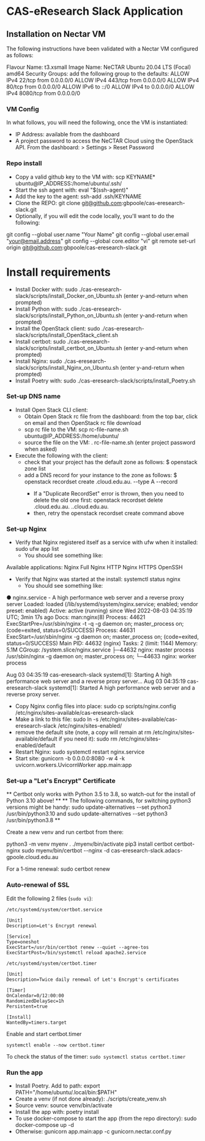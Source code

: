 # CAS-eResearch Slack Application

## Installation on Nectar VM

The following instructions have been validated with a Nectar VM configured as follows:

Flavour Name: t3.xsmall
Image Name: NeCTAR Ubuntu 20.04 LTS (Focal) amd64
Security Groups: add the following group to the defaults:
ALLOW IPv4 22/tcp from 0.0.0.0/0
ALLOW IPv4 443/tcp from 0.0.0.0/0
ALLOW IPv4 80/tcp from 0.0.0.0/0
ALLOW IPv6 to ::/0
ALLOW IPv4 to 0.0.0.0/0
ALLOW IPv4 8080/tcp from 0.0.0.0/0

### VM Config

In what follows, you will need the following, once the VM is instantiated:

* IP Address: available from the dashboard
* A project password to access the NeCTAR Cloud using the OpenStack API.  From the dashboard: > Settings > Reset Password

### Repo install

* Copy a valid github key to the VM with: scp KEYNAME* ubuntu@IP_ADDRESS:/home/ubuntu/.ssh/
* Start the ssh agent with: eval "$(ssh-agent)"
* Add the key to the agent: ssh-add .ssh/KEYNAME
* Clone the REPO: git clone git@github.com:gbpoole/cas-eresearch-slack.git
* Optionally, if you will edit the code locally, you'll want to do the following:

git config --global user.name "Your Name"
git config --global user.email "your@email.address"
git config --global core.editor "vi"
git remote set-url origin git@github.com:gbpoole/cas-eresearch-slack.git

# Install requirements

* Install Docker with: sudo ./cas-eresearch-slack/scripts/install_Docker_on_Ubuntu.sh (enter y-and-return when prompted)
* Install Python with: sudo ./cas-eresearch-slack/scripts/install_Python_on_Ubuntu.sh (enter y-and-return when prompted)
* Install the OpenStack client: sudo ./cas-eresearch-slack/scripts/install_OpenStack_client.sh
* Install certbot: sudo ./cas-eresearch-slack/scripts/install_certbot_on_Ubuntu.sh (enter y-and-return when prompted)
* Install Nginx: sudo ./cas-eresearch-slack/scripts/install_Nginx_on_Ubuntu.sh (enter y-and-return when prompted)
* Install Poetry with: sudo ./cas-eresearch-slack/scripts/install_Poetry.sh

### Set-up DNS name

* Install Open Stack CLI client:
	* Obtain Open Stack rc file from the dashboard: from the top bar, click on email and then OpenStack rc file download
	* scp rc file to the VM: scp rc-file-name.sh ubuntu@IP_ADDRESS:/home/ubuntu/
	* source the file on the VM: . rc-file-name.sh (enter project password when asked)
* Execute the following with the client:
	* check that your project has the default zone as follows: $ openstack zone list
	* add a DNS record for your instance to the zone as follows: $ openstack recordset create <project>.cloud.edu.au. <instance name> --type A --record <instance IP addr>
		* If a "Duplicate RecordSet" error is thrown, then you need to delete the old one first: openstack recordset delete <project>.cloud.edu.au.  <instance name>.<project>.cloud.edu.au.
		* then, retry the openstack recordset create command above

### Set-up Nginx

* Verify that Nginx registered itself as a service with ufw when it installed: sudo ufw app list
	* You should see something like:

Available applications:
  Nginx Full
  Nginx HTTP
  Nginx HTTPS
  OpenSSH

* Verify that Nginx was started at the install: systemctl status nginx
	* You should see something like:

● nginx.service - A high performance web server and a reverse proxy server
     Loaded: loaded (/lib/systemd/system/nginx.service; enabled; vendor preset: enabled)
     Active: active (running) since Wed 2022-08-03 04:35:19 UTC; 3min 17s ago
       Docs: man:nginx(8)
    Process: 44621 ExecStartPre=/usr/sbin/nginx -t -q -g daemon on; master_process on; (code=exited, status=0/SUCCESS)
    Process: 44631 ExecStart=/usr/sbin/nginx -g daemon on; master_process on; (code=exited, status=0/SUCCESS)
   Main PID: 44632 (nginx)
      Tasks: 2 (limit: 1144)
     Memory: 5.1M
     CGroup: /system.slice/nginx.service
             ├─44632 nginx: master process /usr/sbin/nginx -g daemon on; master_process on;
             └─44633 nginx: worker process

Aug 03 04:35:19 cas-eresearch-slack systemd[1]: Starting A high performance web server and a reverse proxy server...
Aug 03 04:35:19 cas-eresearch-slack systemd[1]: Started A high performance web server and a reverse proxy server.

* Copy Nginx config files into place: sudo cp scripts/nginx.config /etc/nginx/sites-available/cas-eresearch-slack
* Make a link to this file: sudo ln -s /etc/nginx/sites-available/cas-eresearch-slack /etc/nginx/sites-enabled/
* remove the default site (note, a copy will remain at rm /etc/nginx/sites-available/default if you need it): sudo rm /etc/nginx/sites-enabled/default
* Restart Nginx: sudo systemctl restart nginx.service
* Start site: gunicorn -b 0.0.0.0:8080 -w 4 -k uvicorn.workers.UvicornWorker app.main:app

### Set-up a "Let's Encrypt" Certificate

** Certbot only works with Python 3.5 to 3.8, so watch-out for the install of Python 3.10 above! **
** The following commands, for switching python3 versions might be handy: sudo update-alternatives  --set python3 /usr/bin/python3.10
 and sudo update-alternatives  --set python3 /usr/bin/python3.8 **

Create a new venv and run certbot from there:

python3 -m venv myenv
. ./myenv/bin/activate
pip3 install certbot certbot-nginx
sudo myenv/bin/certbot --nginx -d cas-eresearch-slack.adacs-gpoole.cloud.edu.au

For a 1-time renewal: sudo certbot renew

### Auto-renewal of SSL

Edit the following 2 files (`sudo vi`):

`/etc/systemd/system/certbot.service`
```
[Unit]
Description=Let's Encrypt renewal

[Service]
Type=oneshot
ExecStart=/usr/bin/certbot renew --quiet --agree-tos
ExecStartPost=/bin/systemctl reload apache2.service
```

`/etc/systemd/system/certbot.timer`
```
[Unit]
Description=Twice daily renewal of Let's Encrypt's certificates

[Timer]
OnCalendar=0/12:00:00
RandomizedDelaySec=1h
Persistent=true

[Install]
WantedBy=timers.target
```

Enable and start certbot.timer
```
systemctl enable --now certbot.timer
```

To check the status of the timer: `sudo systemctl status certbot.timer`

### Run the app

* Install Poetry.  Add to path: export PATH="/home/ubuntu/.local/bin:$PATH"
* Create a venv (if not done already): ./scripts/create_venv.sh
* Source venv: source venv/bin/activate
* Install the app with: poetry install
* To use docker-compose to start the app (from the repo directory): sudo docker-compose up -d
* Otherwise: gunicorn app.main:app -c gunicorn.nectar.conf.py
